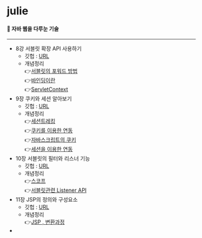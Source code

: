 # julie

####  📘 자바 웹을 다루눈 기술

----

- 8강 서블릿 확장 API 사용하기
    - 깃헙 : [URL](https://github.com/2020JSP/julie/tree/master/src/ch8) <br/>
    - 개념정리 <br/>
        👉[서블릿의 포워드 방법 ](https://juliea.tistory.com/6) <br/>
        👉[바인딩이란](https://juliea.tistory.com/7) <br/>
        👉[ServletContext ](https://juliea.tistory.com/8) <br/>
- 9장 쿠키와 세션 알아보기 
    - 깃헙 : 
    [URL](https://github.com/2020JSP/julie/tree/master/src/ch9)
    - 개념정리  <br/>
        👉[세션트레킹](https://juliea.tistory.com/9) <br/>
        👉[쿠키를 이용한 연동](https://juliea.tistory.com/10) <br/>
        👉[자바스크립트의 쿠키](https://juliea.tistory.com/11) <br/>
        👉[세션을 이용한 연동](https://juliea.tistory.com/12) <br/>
 - 10장 서블릿의 필터와 리스너 기능 
    - 깃헙 : 
    [URL](https://github.com/2020JSP/julie/tree/master/src/ch10)
    - 개념정리 <br/>
        👉[스코프](https://juliea.tistory.com/13) <br/>
        👉[서블릿관련  Listener API](https://juliea.tistory.com/14) <br/>
 - 11장 JSP의 정의와 구성요소
    - 깃헙 : 
    [URL](https://github.com/2020JSP/julie/tree/master/src/ch11)
    - 개념정리 <br/>
        👉[JSP , 변환과정 ](https://juliea.tistory.com/15) <br/>
-